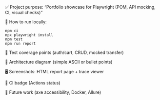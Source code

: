 ✅ Project purpose: “Portfolio showcase for Playwright (POM, API mocking, CI, visual checks)”

🧪 How to run locally:
```
npm ci
npx playwright install
npm test
npm run report
```


🧭 Test coverage points (auth/cart, CRUD, mocked transfer)

🧰 Architecture diagram (simple ASCII or bullet points)

🖥️ Screenshots: HTML report page + trace viewer

🧪 CI badge (Actions status)

🧩 Future work (axe accessibility, Docker, Allure)
